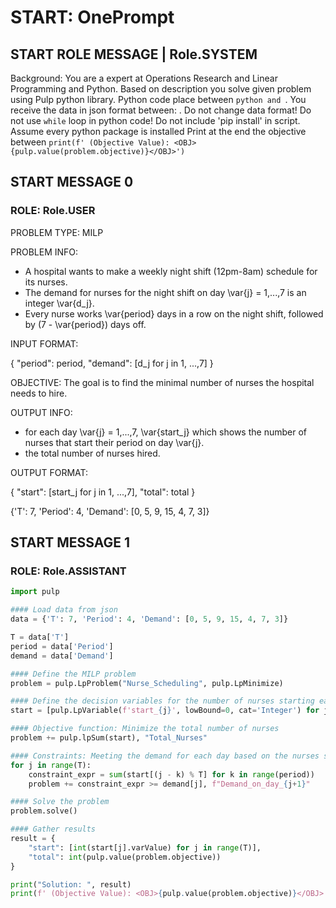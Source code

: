 # START: OnePrompt 
## START ROLE MESSAGE | Role.SYSTEM 
Background: You are a expert at Operations Research and Linear Programming and Python. Based on description you solve given problem using Pulp python library. Python code place between ```python and ```. You receive the data in json format between: <DATA></DATA>. Do not change data format! Do not use `while` loop in python code! Do not include 'pip install' in script. Assume every python package is installed Print at the end the objective between <OBJ></OBJ> `print(f' (Objective Value): <OBJ>{pulp.value(problem.objective)}</OBJ>')`  
## START MESSAGE 0 
### ROLE: Role.USER
<DESCRIPTION>
PROBLEM TYPE: MILP

PROBLEM INFO: 
- A hospital wants to make a weekly night shift (12pm-8am) schedule for its nurses. 
- The demand for nurses for the night shift on day \var{j} = 1,...,7 is an integer \var{d_j}. 
- Every nurse works \var{period} days in a row on the night shift, followed by (7 - \var{period}) days off.


INPUT FORMAT: 

{
    "period": period,
    "demand": [d_j for j in 1, ...,7]
}

OBJECTIVE: The goal is to find the minimal number of nurses the hospital needs to hire. 

OUTPUT INFO: 

- for each day \var{j} = 1,...,7, \var{start_j} which shows the number of nurses that start their period on day \var{j}.
- the total number of nurses hired.

OUTPUT FORMAT:

{
    "start": [start_j for j in 1, ...,7],
    "total": total
}


</DESCRIPTION>
<DATA>
{'T': 7, 'Period': 4, 'Demand': [0, 5, 9, 15, 4, 7, 3]}</DATA>


## START MESSAGE 1 
### ROLE: Role.ASSISTANT
```python
import pulp

#### Load data from json
data = {'T': 7, 'Period': 4, 'Demand': [0, 5, 9, 15, 4, 7, 3]}

T = data['T']
period = data['Period']
demand = data['Demand']

#### Define the MILP problem
problem = pulp.LpProblem("Nurse_Scheduling", pulp.LpMinimize)

#### Define the decision variables for the number of nurses starting each day
start = [pulp.LpVariable(f'start_{j}', lowBound=0, cat='Integer') for j in range(T)]

#### Objective function: Minimize the total number of nurses
problem += pulp.lpSum(start), "Total_Nurses"

#### Constraints: Meeting the demand for each day based on the nurses starting
for j in range(T):
    constraint_expr = sum(start[(j - k) % T] for k in range(period))
    problem += constraint_expr >= demand[j], f"Demand_on_day_{j+1}"

#### Solve the problem
problem.solve()

#### Gather results
result = {
    "start": [int(start[j].varValue) for j in range(T)],
    "total": int(pulp.value(problem.objective))
}

print("Solution: ", result)
print(f' (Objective Value): <OBJ>{pulp.value(problem.objective)}</OBJ>')
```



